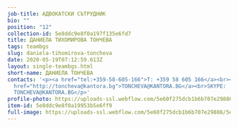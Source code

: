 ```yaml
---
job-title: АДВОКАТСКИ СЪТРУДНИК
bio: ""
position: "12"
collection-id: 5e8ddc9e8f0a197f135e6fd7
title: ДАНИЕЛА ТИХОМИРОВА ТОНЧЕВА
tags: teambgs
slug: daniela-tihomirova-toncheva
date: 2020-05-19T07:12:59.613Z
layout: single-teambgs.html
short-name: ДАНИЕЛА ТОНЧЕВА
contacts: '<p><a href="tel:+359-58-605-166">T: +359 58 605 166</a><br><a
  href="http://toncheva@kantora.bg">TONCHEVA@KANTORA.BG</a><br>SKYPE:
  TONCHEVA@KANTORA.BG</p>'
profile-photo: https://uploads-ssl.webflow.com/5e60f275dcb1b6b707e29886/5e60f2e7dcb1b605a1e29a23_5e52e2a933730978caf6b3ea_5ca39414ab12cd7d7abeb153_Toncheva_Small.jpeg
item-id: 5e8ddc9e8f0a19953b5e6ff9
full-image: https://uploads-ssl.webflow.com/5e60f275dcb1b6b707e29886/5e60f2e7dcb1b69940e29a24_5e52e2a93373093c9bf6b3eb_5ca3940950cb2e4aa3220610_Toncheva.jpeg
---
```

